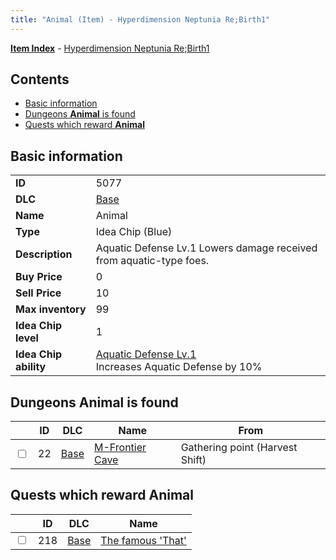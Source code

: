 ```yaml
---
title: "Animal (Item) - Hyperdimension Neptunia Re;Birth1"
---
```


[**Item Index**](/neptunia/rb1/item/index.html) - [Hyperdimension Neptunia Re;Birth1](/neptunia/rb1)

## Contents

- [Basic information](#basic-information)
- [Dungeons **Animal** is found](#dungeons-animal-is-found)
- [Quests which reward **Animal**](#quests-which-reward-animal)

## Basic information

|   |   |
| -- | -- |
| **ID** | 5077 |
| **DLC** | [Base](/neptunia/rb1/dlc/1-base.html) |
| **Name** | Animal |
| **Type** | Idea Chip (Blue) |
| **Description** | Aquatic Defense Lv.1 Lowers damage received from aquatic-type foes. |
| **Buy Price** | 0 |
| **Sell Price** | 10 |
| **Max inventory** | 99 |
| **Idea Chip level** | 1 |
| **Idea Chip ability** | [Aquatic Defense Lv.1](/neptunia/rb1/ability/1-9576-aquatic-defense-lv-1.html)<br />Increases Aquatic Defense by 10% |

## Dungeons **Animal** is found

|    | ID | DLC | Name | From |
| -- | -- | --- | ---- | ---- |
| <input type="checkbox" id="rb1-dungeon-1-22" class="trackbox" /> | 22 | [Base](/neptunia/rb1/dlc/1-base.html) | [M-Frontier Cave](/neptunia/rb1/dungeon/1-22-m-frontier-cave.html) | Gathering point (Harvest Shift) |

## Quests which reward **Animal**

|    | ID | DLC | Name |
| -- | -- | --- | ---- |
| <input type="checkbox" id="rb1-quest-1-218" class="trackbox" /> | 218 | [Base](/neptunia/rb1/dlc/1-base.html) | [The famous 'That'](/neptunia/rb1/quest/1-218-the-famous-that.html) |